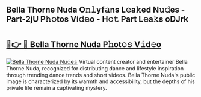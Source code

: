 ## Bella Thorne Nuda O𝚗𝚕yf𝚊ns L𝚎a𝚔ed N𝚞𝚍es - Part-2jU P𝚑𝚘tos Vi𝚍𝚎o - H𝚘𝚝 Part L𝚎a𝚔s oDJrk

# <h2><a href="http://kfae0t.oniu.top/?m=Bella+Thorne+Nuda">🔗👉 🔴 Bella Thorne Nuda P𝚑ot𝚘𝚜 V𝚒d𝚎o</a></h2>

[![Bella Thorne Nuda Nu𝚍e𝚜](https://i.imgur.com/0qMVB7G.gif)](http://kfae0t.oniu.top/?m=Bella+Thorne+Nuda)
Virtual content creator and entertainer Bella Thorne Nuda, recognized for distributing dance and lifestyle inspiration through trending dance trends and short videos. Bella Thorne Nuda's public image is characterized by its warmth and accessibility, but the depths of his private life remain a captivating mystery.  

